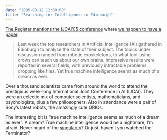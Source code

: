 ```yaml
---
date: "2005-08-12 12:00:00"
title: "Searching for Intelligence in Edinburgh"
---
```




[The Register mentions the IJCAI&rsquo;05 conference](http://www.theregister.co.uk/2005/08/10/edingburgh_artificial_intelligence_conference/) where [we happen to have a paper](https://lemire.me/fr/abstracts/IJCAI05.html).

> Last week the top researchers in Artificial Intelligence (AI) gathered in Edinburgh to analyse the state of their subject. The topics under discussion ranged from robotic exoskeletons, to what tool-using crows can teach us about our own brains. Impressive results were reported in several fields, with previously intractable problems dropping like flies. Yet true machine intelligence seems as much of a dream as ever.

Over a thousand scientists came from around the world to attend the prestigious week-long International Joint Conference in AI (IJCAI). They were an eclectic mix of computer scientists, mathematicians, and psychologists, plus a few philosophers. Also in attendance were a pair of Sony&rsquo;s latest robots, the amazingly cute QRIOs.


The interesting bit is &ldquo;true machine intelligence seems as much of a dream as ever&rdquo;. A dream? True machine intelligence would be a nightmare, I&rsquo;m afraid. Never heard of the [singularity](https://en.wikipedia.org/wiki/Technological_singularity)? Or just, haven&rsquo;t you watched the Terminator?


